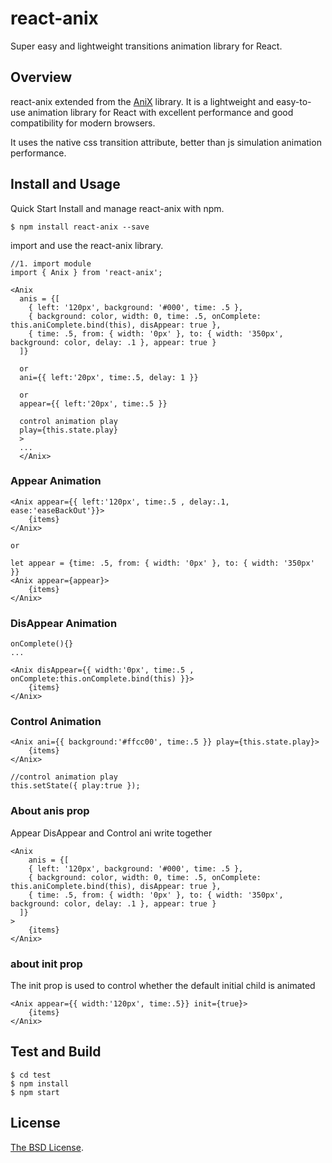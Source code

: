 # react-anix

Super easy and lightweight transitions animation library for React.

## Overview

react-anix extended from the [AniX](https://github.com/a-jie/AniX) library. It is a lightweight and easy-to-use animation library for React with excellent performance and good compatibility for modern browsers.

It uses the native css transition attribute, better than js simulation animation performance. 

## Install and Usage
Quick Start
Install and manage react-anix with npm.

```
$ npm install react-anix --save
```

import and use the react-anix library.

```
//1. import module
import { Anix } from 'react-anix';

<Anix 
  anis = {[
    { left: '120px', background: '#000', time: .5 },
    { background: color, width: 0, time: .5, onComplete: this.aniComplete.bind(this), disAppear: true },
    { time: .5, from: { width: '0px' }, to: { width: '350px', background: color, delay: .1 }, appear: true }
  ]}
	
  or 
  ani={{ left:'20px', time:.5, delay: 1 }}
  
  or 
  appear={{ left:'20px', time:.5 }}
  
  control animation play
  play={this.state.play}
  >
  ...
  </Anix>
```

### Appear Animation
```
<Anix appear={{ left:'120px', time:.5 , delay:.1, ease:'easeBackOut'}}>
	{items}
</Anix>

or

let appear = {time: .5, from: { width: '0px' }, to: { width: '350px' }}
<Anix appear={appear}>
	{items}
</Anix>
```

### DisAppear Animation
```
onComplete(){}
...

<Anix disAppear={{ width:'0px', time:.5 , onComplete:this.onComplete.bind(this) }}>
	{items}
</Anix>
```

### Control Animation
```
<Anix ani={{ background:'#ffcc00', time:.5 }} play={this.state.play}>
	{items}
</Anix>

//control animation play
this.setState({ play:true });
```

### About anis prop
Appear DisAppear and Control ani  write together  

```
<Anix 
	anis = {[
    { left: '120px', background: '#000', time: .5 },
    { background: color, width: 0, time: .5, onComplete: this.aniComplete.bind(this), disAppear: true },
    { time: .5, from: { width: '0px' }, to: { width: '350px', background: color, delay: .1 }, appear: true }
  ]}
>
	{items}
</Anix>
```

### about init prop
The init prop is used to control whether the default initial child is animated
```
<Anix appear={{ width:'120px', time:.5}} init={true}>
	{items}
</Anix>
```


## Test and Build

```
$ cd test
$ npm install
$ npm start
```

## License

[The BSD License](https://opensource.org/licenses/BSD-3-Clause).